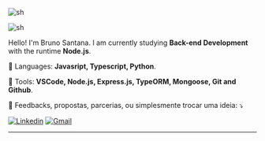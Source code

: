 ![sh](https://img.shields.io/static/v1?label=Overview&message=BRUNO/SANTANA&color=6c14cf&style=for-the-badge&logo=GitHub)

![sh](https://github-readme-stats.vercel.app/api?username=brunossantana&show_icons=true&theme=dracula&cache_seconds=2300)

Hello! I'm Bruno Santana. I am currently studying **Back-end Development** with the runtime **Node.js**.

🦄 Languages: **Javasript, Typescript, Python**.

💼 Tools: **VSCode, Node.js, Express.js, TypeORM, Mongoose, Git and Github**.

💌 Feedbacks, propostas, parcerias, ou simplesmente trocar uma ideia: ⤵️

[![Linkedin](https://img.shields.io/badge/linkedin-0077B5.svg?style=for-the-badge&logo=linkedin&logoColor=white)]((https://linkedin.com/in/bruno-santanas))
[![Gmail](https://img.shields.io/badge/e‑mail-D14836.svg?style=for-the-badge&logo=GMail&logoColor=white)](mailto:brunoosouza15@gmail.com)
<!-- [![Instagram](https://img.shields.io/badge/instagram-E4405F.svg?style=for-the-badge&logo=instagram&logoColor=white)](https://instagram.com/brunoosouzas) -->

---
<!--
Creditos:
[Readme_template - iuricode](https://github.com/iuricode/readme-template)
[Readme - willmorim](https://github.com/willmorim/willmorim/blob/master/README.md)
-->



